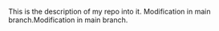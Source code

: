 This is the description of my repo into it.
Modification in main branch.Modification in main branch.
